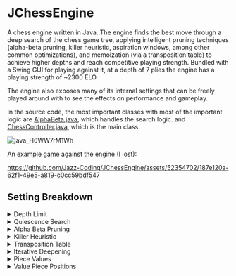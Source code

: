 # JChessEngine

A chess engine written in Java. The engine finds the best move through a deep search of the chess game tree, applying intelligent pruning techniques (alpha-beta pruning, killer heuristic, aspiration windows, among other common optimizations), and memoization (via a transposition table) to achieve higher depths and reach competitive playing strength. Bundled with a Swing GUI for playing against it, at a depth of 7 plies the engine has a playing strength of ~2300 ELO.

The engine also exposes many of its internal settings that can be freely played around with to see the effects on performance and gameplay.

In the source code, the most important classes with most of the important logic are
[AlphaBeta.java](https://github.com/Jazz-Coding/JChessEngine/blob/master/src/com/jazz/engine/search/AlphaBeta.java), which handles the search logic.
and
[ChessController.java](https://github.com/Jazz-Coding/JChessEngine/blob/master/src/com/jazz/mvc/ChessController.java), which is the main class.


![java_H6WW7rM1Wh](https://github.com/Jazz-Coding/JChessEngine/assets/52354702/24edc2c4-f846-46f7-af3b-9cda244dbdd0)


An example game against the engine (I lost):


https://github.com/Jazz-Coding/JChessEngine/assets/52354702/187e120a-62f1-49e5-a819-c0cc59bdf547





## Setting Breakdown
<details>
  <summary>Depth Limit</summary>
  <br>
  
  The maximum depth through the game tree the engine will search before stopping calculation, effectively how far the engine can "look ahead" into the future. A deeper search results in stronger play, at the cost of performance.
  
This setting also behaves differently if "Quiescence Search" is enabled, as that feature enables the engine to briefly exceed the depth limit in certain circumstances.
</details>

<details>
  <summary>Quiescence Search</summary>
  <br>
  If enabled, the engine, upon reaching its maximum depth (also known as the _horizon_), will continue searching deeper but with a limited scope - specifically only non-_quiet_ moves will be considered; these are moves like captures and checks, and are far less numerous than the set of all moves in a position. By searching only these moves, tactical capture-exchange sequences and checks can be fully explored until the position has "quieted down" as it were. This significantly improves playing strength as the engine is no longer blind to "obvious" errors in its play, like leaving its queen hanging at its horizon, and only has marginal performance impact due to the scarcity of non-quiet moves.
</details>

<details>
  <summary>Alpha Beta Pruning</summary>
  <br>
If enabled, the most substantial optimization of the engine takes effect.
 
Naively, the engine finds best moves by considering all possible moves, then considering all possible replies to each of those moves, then considering all replies to those replies, etc... The engine explores the resulting game-tree depth-first, and at each level makes the assumption that the opponent considers all moves and picks whichever one either maximizes the score (for white) or minimizes the score (for black, who is considered to strive for negative scores), alternating as the tree is ascended. Then at the root, all moves will have been considered and the optimal move will be found. 

This process (known as minimax) is extremely slow, but it turns out if we just remember what each player is "assured" at any given point (their other options that they have already fully explored due to the depth-first nature), we can make logical statements that allow us to skip nodes of the tree we can be sure our opponent will not proceed to. These assured scores are known as alpha (the maximizer's least assured score), and beta (the minimizer's greatest assured score) respectively, hence the term "alpha-beta" pruning. 

These scores can be thought of as the worst case scenario for the players, and all we need is to find one "refutation" move from _us_ to "refute" the move from our opponent that brought us here to stop searching. Suppose there are 35 replies from us (the average chess branching factor) after our opponent's move, and our first one turns out to be even worse than the opponent's assured score, we can stop searching the other 34 moves (resulting in enormous savings since each move may be an entire sub-tree), since our opponent isn't going to let us have the option of playing this refutation move. When this happens it is known as a _beta-cutoff_.

Recursively, each player can use the same logic to reason about the other player's moves.
Whether such a reduction actually occurs in practice depends on the move ordering (which of our options we try first), if we can guess intelligently which move is likely to be good (for instance a move that was really good in a similar position), and try it out first, we maximize the chances that, if a refutation exists, we find it quickly and can stop searching. 

In the code, we can make use of the mathematical fact: min(A,B) = -max(-B,-A); this makes the maximizer and minimizer's function calls truly identical, just with negated parameters in the call. When this is done the system is called a "_negamax_" framework.
</details>

<details>
  <summary>Killer Heuristic</summary>
  <br>
With alpha-beta pruning enabled, it's important we try moves likely to be very good to begin with. A commonly used heuristic to increase the chances of this is known as the "killer heuristic". The idea is that we maintain a list of "killer moves" that, at this level on the tree, resulted in beta-cutoffs. Usually only a few of these are recorded, and enabling this setting will enable the "Number of Killers" box to be edited, with a default of 2 killers remembered at each depth (that are constantly replaced as new ones are found).

<details>
  <summary>Number of Killers</summary>
  <br>
The number of killer moves to remember at each level of the tree during alpha-beta pruning. Generally only a few are required, since they change quite frequently, and with too many remembered the ones at the beginning of the list are unlikely to be used again as opposed to more recently discovered ones.
</details>

</details>

<details>
  <summary>Transposition Table</summary>
  <br>
In chess, the same position can re-occur through different series of moves, or we can reach a position we already calculated from several moves in the past. Either way, we can employ the dynamic programming technique of memoization by creating a table of the positions we've analyzed to some extent in the past; if these reoccur (tested through a special hash table), we can save having to perform recursive calls, or at least narrow the scope of the recursive calls, significantly improving performance. This can also be used in conjunction with iterative deepening to significantly improve search performance.

  <details>
  <summary>Maximum Size</summary>
  <br>
The maximum number of entries in the transposition table. By default, this setting is set to 100,000,000. Pressing "max" will compute this automatically from available RAM (so you can allocate more through the JVM to increase it beyond the initial limit). Past this limit, new positions will overwrite older ones in the table.
</details>
</details>
    
<details>
  <summary>Iterative Deepening</summary>
  <br>
With this setting enabled, instead of immediately going to depth 8, the engine goes to depth 3, then depth 4, then depth 5... all the way to depth 8. This sounds pointless on the surface, but searches at shallower depths actually provide us a considerable amount of information. If a search at depth 5 revealed a move was very good, there is a good chance at depth 6 it will also be good. Had we started at depth 6, we could not know this move was good unless we fully explore the tree to depth 6, i.e. we may be able to establish the quality of this move a whole ply earlier on the game tree. If we remember these moves, iterative deepening actually improves engine performance considerably.

</details>

<details>
  <summary>Piece Values</summary>
  <br>
The value the engine assigns to each piece. This will make it value different pieces differently. For instance you could adjust the settings to make the engine prefer bishops over knights, or vice versa, and it would then bring its full strength to the table achieving that preference, resulting in some interesting gameplay. Piece values can be negative, which will result in the engine trying to lose those pieces as soon as possible (useful for anti-chess). 
</details>


<details>
  <summary>Value Piece Positions</summary>
  <br>
With this enabled, defers to a table of ideal positions for each piece (pawns in the centre, king on the safe corners, etc). Very useful for making the engine play human moves in the opening at low depths (where it otherwise would see no problem with playing g4 for example!).
</details>

